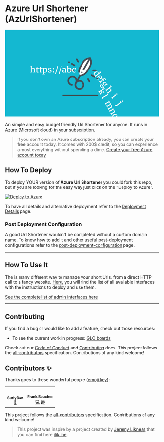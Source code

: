 # Azure Url Shortener (AzUrlShortener)

![UrlShortener][UrlShortener]

An simple and easy budget friendly Url Shortener for anyone. It runs in Azure (Microsoft cloud) in your subscription.  

> If you don't own an Azure subscription already, you can create your **free** account today. It comes with 200$ credit, so you can experience almost everything without spending a dime. [Create your free Azure account today](https://azure.microsoft.com/en-us/free?WT.mc_id=azurlshortener-github-frbouche)


## How To Deploy

To deploy YOUR version of **Azure Url Shortener** you could fork this repo, but if you are looking for the easy way just click on the "Deploy to Azure".

[![Deploy to Azure](https://aka.ms/deploytoazurebutton)](https://portal.azure.com/?WT.mc_id=urlshortener-github-frbouche#create/Microsoft.Template/uri/https%3A%2F%2Fraw.githubusercontent.com%2FFBoucher%2FAzUrlShortener%2Fmaster%2Fdeployment%2FazureDeploy.json)

To have all details and alternative deployment refer to the [Deployment Details](azFunctions-deployment.md) page.

### Post Deployment Configuration

A good Url Shortener wouldn't be completed without a custom domain name. To know how to add it and other useful post-deployment configurations refer to the [post-deployment-configuration](post-deployment-configuration.md) page.


---


## How To Use It

The is many different way to manage your short Urls, from a direct HTTP call to a fancy website. 
[Here](src/adminTools/README.md), you will find the list of all available interfaces with the instructions to deploy and use them.

[See the complete list of admin interfaces here](src/adminTools/README.md)


---



## Contributing

If you find a bug or would like to add a feature, check out those resources:

- To see the current work in progress: [GLO boards](https://app.gitkraken.com/glo/board/XnI94exk8AARj-ph)

Check out our [Code of Conduct](CODE_OF_CONDUCT.md) and [Contributing](CONTRIBUTING.md) docs. This project follows the [all-contributors](https://github.com/all-contributors/all-contributors) specification.  Contributions of any kind welcome!


## Contributors ✨

Thanks goes to these wonderful people ([emoji key](https://allcontributors.org/docs/en/emoji-key)):

<!-- ALL-CONTRIBUTORS-LIST:START - Do not remove or modify this section -->
<!-- prettier-ignore-start -->
<!-- markdownlint-disable -->
<table>
  <tr>
    <td align="center"><a href="https://github.com/surlydev"><img src="https://avatars1.githubusercontent.com/u/880671?v=4" width="100px;" alt=""/><br /><sub><b>SurlyDev</b></sub></a><br /><a href="#ideas-surlydev" title="Ideas, Planning, & Feedback">🤔</a></td>
    <td align="center"><a href="http://cloud5mins.com"><img src="https://avatars3.githubusercontent.com/u/2404846?v=4" width="100px;" alt=""/><br /><sub><b>Frank Boucher</b></sub></a><br /><a href="https://github.com/FBoucher/AzUrlShortener/commits?author=FBoucher" title="Code">💻</a> <a href="#video-FBoucher" title="Videos">📹</a></td>
  </tr>
</table>

<!-- markdownlint-enable -->
<!-- prettier-ignore-end -->
<!-- ALL-CONTRIBUTORS-LIST:END -->

This project follows the [all-contributors](https://github.com/all-contributors/all-contributors) specification. Contributions of any kind welcome!



> This project was inspire by a project created by [Jeremy Likness](https://github.com/JeremyLikness) that you can find here [jlik.me](https://github.com/JeremyLikness/jlik.me).


[UrlShortener]: medias/UrlShortener_600.png
